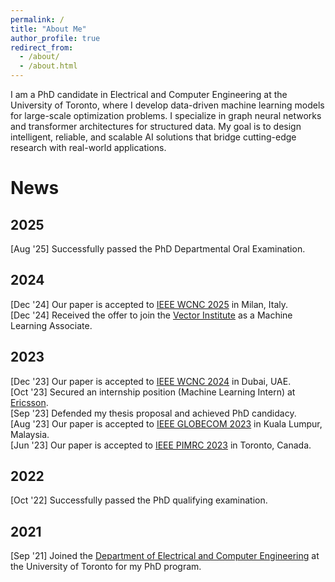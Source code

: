 ```yaml
---
permalink: /
title: "About Me"
author_profile: true
redirect_from: 
  - /about/
  - /about.html
---
```


I am a PhD candidate in Electrical and Computer Engineering at the University of Toronto, where I develop data-driven machine learning models for large-scale optimization problems. I specialize in graph neural networks and transformer architectures for structured data. My goal is to design intelligent, reliable, and scalable AI solutions that bridge cutting-edge research with real-world applications.

News
======

2025
------
[Aug '25] Successfully passed the PhD Departmental Oral Examination. 

2024
------
[Dec '24] Our paper is accepted to [IEEE WCNC 2025](https://wcnc2025.ieee-wcnc.org/) in Milan, Italy.  
[Dec '24] Received the offer to join the [Vector Institute](https://vectorinstitute.ai/) as a Machine Learning Associate.  

2023
------
[Dec '23] Our paper is accepted to [IEEE WCNC 2024](https://wcnc2024.ieee-wcnc.org/) in Dubai, UAE.  
[Oct '23] Secured an internship position (Machine Learning Intern) at [Ericsson](https://www.ericsson.com/en).  
[Sep '23] Defended my thesis proposal and achieved PhD candidacy.  
[Aug '23] Our paper is accepted to [IEEE GLOBECOM 2023](https://globecom2023.ieee-globecom.org/) in Kuala Lumpur, Malaysia.  
[Jun '23] Our paper is accepted to [IEEE PIMRC 2023](https://pimrc2023.ieee-pimrc.org/) in Toronto, Canada.  

2022
------
[Oct '22] Successfully passed the PhD qualifying examination.  

2021
------
[Sep '21] Joined the [Department of Electrical and Computer Engineering](https://www.ece.utoronto.ca/) at the University of Toronto for my PhD program.  


